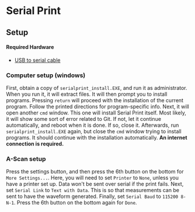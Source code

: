 # Serial Print

## Setup
#### Required Hardware
* [USB to serial cable](https://www.amazon.com/Sabrent-Converter-Prolific-Chipset-CB-DB9P/dp/B00IDSM6BW)

### Computer setup (windows)
First, obtain a copy of `serialprint_install.EXE`, and run it as administrator. When you run it, it will
extract files. It will then prompt you to install programs. Pressing `return` will proceed with the
installation of the current program. Follow the printed directions for program-specific info. Next, it will
open another `cmd` window. This one will install Serial Print itself. Most likely, it will show some sort
of error related to Git. If not, let it continue automatically, and reboot when it is done. If so, close it.
Afterwards, run `serialprint_install.EXE` again, but close the `cmd` window trying to install programs. It
should continue with the installation automatically. **An internet connection is required.**

### A-Scan setup
Press the settings button, and then press the 6th button on the bottom for `More Settings...`. Here, you
will need to set `Printer` to `None`, unless you have a printer set up. Data won't be sent over serial if
the print fails. Next, set `Serial Link` to `Text with Data`. This is so that measurements can be sent
to have the waveform generated. Finally, set `Serial Baud` to `115200 8-N-1`. Press the 6th button on the
bottom again for `Done`.
